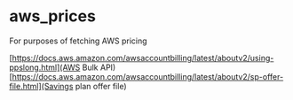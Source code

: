 # aws_prices
For purposes of fetching AWS pricing

[https://docs.aws.amazon.com/awsaccountbilling/latest/aboutv2/using-ppslong.html](AWS Bulk API)  
[https://docs.aws.amazon.com/awsaccountbilling/latest/aboutv2/sp-offer-file.html](Savings plan offer file)

